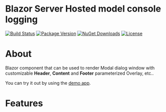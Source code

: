 Blazor Server Hosted model console logging
============
[![Build Status](https://dev.azure.com/major-soft/GitHub/_apis/build/status/blazor-components/blazor-components-build-check)](https://dev.azure.com/major-soft/GitHub/_build/latest?definitionId=6)
[![Package Version](https://img.shields.io/nuget/v/Majorsoft.Blazor.Components.CssEvents?label=Latest%20Version)](https://www.nuget.org/packages/Majorsoft.Blazor.Components.CssEvents/)
[![NuGet Downloads](https://img.shields.io/nuget/dt/Majorsoft.Blazor.Components.CssEvents?label=Downloads)](https://www.nuget.org/packages/Majorsoft.Blazor.Components.CssEvents/)
[![License](https://img.shields.io/badge/License-MIT-green.svg)](https://github.com/majorimi/blazor-components/blob/master/LICENSE)

# About

Blazor component that can be used to render Modal dialog window with customizable **Header**, **Content** and **Footer** parameterized Overlay, etc..

You can try it out by using the [demo app](https://blazorextensions.z6.web.core.windows.net/dialog).

# Features

